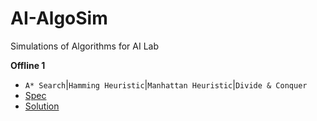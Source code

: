 # AI-AlgoSim
Simulations of Algorithms for AI Lab

**Offline 1**
* `A* Search`|`Hamming Heuristic`|`Manhattan Heuristic`|`Divide & Conquer`
* [Spec](/Spec/Assignment_1_N_Puzzle_description.pdf)
* [Solution](/Offlines/N%20Puzzle/)